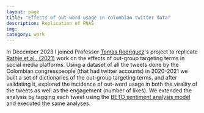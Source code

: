 ```yaml
---
layout: page
title: "Effects of out-word usage in colombian twitter data"
description: Replication of PNAS
img: 
category: work
---
```


In December 2023 I joined Professor [Tomas Rodriguez](https://sites.google.com/site/tomasrodriguezbarraquer/)'s project to replicate [Rathje et al., (2021)](https://doi.org/10.1073/pnas.2024292118) work on the effects of out-group targeting terms in social media platforms. Using a dataset of all the tweets done by the Colombian congresspeople (that had twitter accounts) in 2020-2021 we built a set of dictionaries of the out-group targeting terms, and after validating it, explored the incidence of out-word usage in both the virality of the tweets as well as the engagement (number of likes). We extended the analysis by tagging each tweet using the [BETO sentiment analysis model](https://huggingface.co/finiteautomata/beto-sentiment-analysis) and executed the same analyses. 
